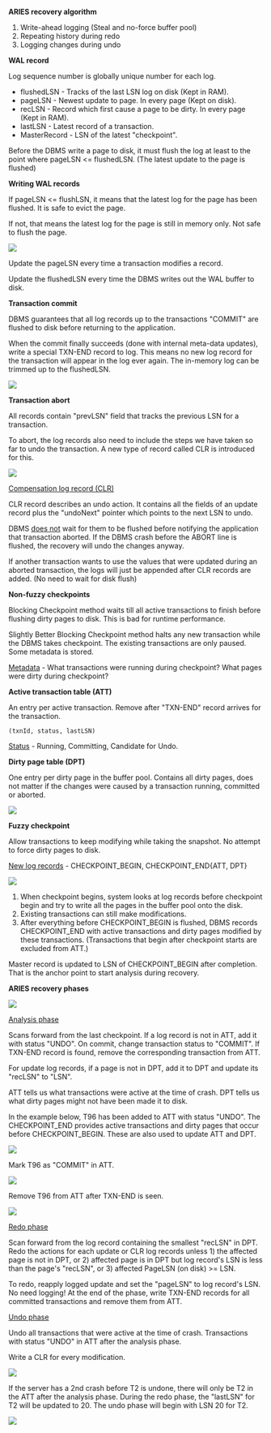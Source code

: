 **ARIES recovery algorithm**

1. Write-ahead logging (Steal and no-force buffer pool)
3. Repeating history during redo
4. Logging changes during undo

**WAL record**

Log sequence number is globally unique number for each log.

- flushedLSN - Tracks of the last LSN log on disk (Kept in RAM).
- pageLSN - Newest update to page. In every page (Kept on disk).
- recLSN - Record which first cause a page to be dirty. In every page (Kept in RAM).
- lastLSN - Latest record of a transaction.
- MasterRecord - LSN of the latest "checkpoint".

Before the DBMS write a page to disk, it must flush the log at least to the point where pageLSN <= flushedLSN. (The latest update to the page is flushed)

**Writing WAL records**

If pageLSN <= flushLSN, it means that the latest log for the page has been flushed. It is safe to evict the page.

If not, that means the latest log for the page is still in memory only. Not safe to flush the page.

![](images/Pasted%20image%2020221115234622.png)

Update the pageLSN every time a transaction modifies a record.

Update the flushedLSN every time the DBMS writes out the WAL buffer to disk.

**Transaction commit**

DBMS guarantees that all log records up to the transactions "COMMIT" are flushed to disk before returning to the application.

When the commit finally succeeds (done with internal meta-data updates), write a special TXN-END record to log. This means no new log record for the transaction will appear in the log ever again. The in-memory log can be trimmed up to the flushedLSN.

![](images/Pasted%20image%2020221116000246.png)

**Transaction abort**

All records contain "prevLSN" field that tracks the previous LSN for a transaction.

To abort, the log records also need to include the steps we have taken so far to undo the transaction. A new type of record called CLR is introduced for this.

![](images/Pasted%20image%2020221116000812.png)

<u>Compensation log record (CLR)</u>

CLR record describes an undo action. It contains all the fields of an update record plus the "undoNext" pointer which points to the next LSN to undo.

DBMS <u>does not</u> wait for them to be flushed before notifying the application that transaction aborted. If the DBMS crash before the ABORT line is flushed, the recovery will undo the changes anyway.

If another transaction wants to use the values that were updated during an aborted transaction, the logs will just be appended after CLR records are added. (No need to wait for disk flush)

**Non-fuzzy checkpoints**

Blocking Checkpoint method waits till all active transactions to finish before flushing dirty pages to disk. This is bad for runtime performance.

Slightly Better Blocking Checkpoint method halts any new transaction while the DBMS takes checkpoint. The existing transactions are only paused. Some metadata is stored.

<u>Metadata</u> - What transactions were running during checkpoint? What pages were dirty during checkpoint? 

**Active transaction table (ATT)**

An entry per active transaction. Remove after "TXN-END" record arrives for the transaction.

```
(txnId, status, lastLSN)
```

<u>Status</u> - Running, Committing, Candidate for Undo.

**Dirty page table (DPT)**

One entry per dirty page in the buffer pool. Contains all dirty pages, does not matter if the changes were caused by a transaction running, committed or aborted.

![](images/Pasted%20image%2020221116094923.png)

**Fuzzy checkpoint**

Allow transactions to keep modifying while taking the snapshot. No attempt to force dirty pages to disk.

<u>New log records</u> - CHECKPOINT_BEGIN, CHECKPOINT_END{ATT, DPT}

![](images/Pasted%20image%2020221116095435.png)

1. When checkpoint begins, system looks at log records before checkpoint begin and try to write all the pages in the buffer pool onto the disk.
2. Existing transactions can still make modifications.
3. After everything before CHECKPOINT_BEGIN is flushed, DBMS records CHECKPOINT_END with active transactions and dirty pages modified by these transactions. (Transactions that begin after checkpoint starts are excluded from ATT.)

Master record is updated to LSN of CHECKPOINT_BEGIN after completion. That is the anchor point to start analysis during recovery.

**ARIES recovery phases**

![](images/Pasted%20image%2020221116131732.png)

<u>Analysis phase</u>

Scans forward from the last checkpoint.  If a log record is not in ATT, add it with status "UNDO". On commit, change transaction status to "COMMIT". If TXN-END record is found, remove the corresponding transaction from ATT.

For update log records, if a page is not in DPT, add it to DPT and update its "recLSN" to "LSN".

ATT tells us what transactions were active at the time of crash. DPT tells us what dirty pages might not have been made it to disk.

In the example below, T96 has been added to ATT with status "UNDO". The CHECKPOINT_END provides active transactions and dirty pages that occur before CHECKPOINT_BEGIN. These are also used to update ATT and DPT.

![](images/Pasted%20image%2020221116132857.png)

Mark T96 as "COMMIT" in ATT.

![](images/Pasted%20image%2020221116132910.png)

Remove T96 from ATT after TXN-END is seen.

![](images/Pasted%20image%2020221116132918.png)

<u>Redo phase</u>

Scan forward from the log record containing the smallest "recLSN" in DPT. Redo the actions for each update or CLR log records unless 1) the affected page is not in DPT, or 2) affected page is in DPT but log record's LSN is  less than the page's "recLSN", or 3) affected PageLSN (on disk) >= LSN.

To redo, reapply logged update and set the "pageLSN" to log record's LSN. No need logging! At the end of the phase, write TXN-END records for all committed transactions and remove them from ATT.

<u>Undo phase</u>

Undo all transactions that were active at the time of crash. Transactions with status "UNDO" in ATT after the analysis phase.

Write a CLR for every modification.

![](images/Pasted%20image%2020221116135112.png)

If the server has a 2nd crash before T2 is undone, there will only be T2 in the ATT after the analysis phase. During the redo phase, the "lastLSN" for T2 will be updated to 20. The undo phase will begin with LSN 20 for T2.

![](images/Pasted%20image%2020221116135758.png)